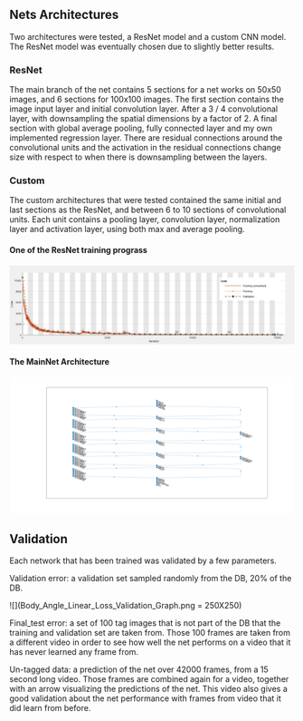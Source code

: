 ## Nets Architectures

Two architectures were tested, a ResNet model and a custom CNN model. The ResNet model was eventually chosen due to slightly better results.

### ResNet
The main branch of the net contains 5 sections for a net works on 50x50 images, and 6 sections for 100x100 images. The first section contains the image input layer and initial convolution layer. After a 3 / 4 convolutional layer, with downsampling the spatial dimensions by a factor of 2. A final section with global average pooling, fully connected layer and my own implemented regression layer. There are residual connections around the convolutional units and the activation in the residual connections change size with respect to when there is downsampling between the layers.  

### Custom
The custom architectures that were tested contained the same initial and last sections as the ResNet, and between 6 to 10 sections of convolutional units. Each unit contains a pooling layer, convolution layer, normalization layer and activation layer, using both max and average pooling.


#### One of the ResNet training prograss

![](Train_progress_ResNet.png)

#### The MainNet Architecture

![](MainNet_Architecture.png)

## Validation

Each network that has been trained was validated by a few parameters.

Validation error: a validation set sampled randomly from the DB, 20% of the DB.

![](Body_Angle_Linear_Loss_Validation_Graph.png = 250X250)

Final_test error: a set of 100 tag images that is not part of the DB that the training and validation set are taken from.
Those 100 frames are taken from a different video in order to see how well the net performs on a video that it has never learned any
frame from. 

Un-tagged data: a prediction of the net over 42000 frames, from a 15 second long video. Those frames are combined again for a video,
together with an arrow visualizing the predictions of the net. This video also gives a good validation about the net performance with
frames from video that it did learn from before.  
